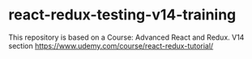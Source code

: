# react-redux-testing-v14-training
This repository is based on a Course: Advanced React and Redux. V14 section https://www.udemy.com/course/react-redux-tutorial/
